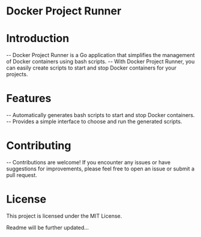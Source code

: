 # Docker Project Runner
# Introduction
-- Docker Project Runner is a Go application that simplifies the management of Docker containers using bash scripts.
-- With Docker Project Runner, you can easily create scripts to start and stop Docker containers for your projects.

# Features
-- Automatically generates bash scripts to start and stop Docker containers.
-- Provides a simple interface to choose and run the generated scripts.


# Contributing
-- Contributions are welcome! If you encounter any issues or have suggestions for improvements, 
  please feel free to open an issue or submit a pull request.

# License
This project is licensed under the MIT License.


Readme will be further updated...
